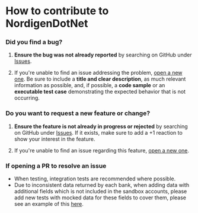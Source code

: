 # How to contribute to NordigenDotNet

### Did you find a bug?

1. **Ensure the bug was not already reported** by searching on GitHub under
   [Issues](https://github.com/VMelnalksnis/NordigenDotNet/issues?q=is%3Aissue+label%3Abug).

2. If you're unable to find an issue addressing the problem,
   [open a new one](https://github.com/VMelnalksnis/NordigenDotNet/issues/new?assignees=VMelnalksnis&labels=bug&template=bug_report.md).
   Be sure to include a **title and clear description**,
   as much relevant information as possible,
   and, if possible, a **code sample** or an **executable test case**
   demonstrating the expected behavior that is not occurring.

### Do you want to request a new feature or change?

1. **Ensure the feature is not already in progress or rejected** by searching on GitHub under
   [Issues](https://github.com/VMelnalksnis/NordigenDotNet/issues?q=is%3Aissue+label%3Aenhancement).
   If it exists, make sure to add a +1 reaction to show your interest in the feature.

2. If you're unable to find an issue regarding this feature,
   [open a new one](https://github.com/VMelnalksnis/NordigenDotNet/issues/new?assignees=VMelnalksnis&labels=enhancement&template=feature_request.md).

### If opening a PR to resolve an issue

- When testing, integration tests are recommended where possible.
- Due to inconsistent data returned by each bank, when adding data with additional fields which is not included in the sandbox accounts, please add new tests with mocked data for these fields to cover them, please see an example of this [here](./tests/VMelnalksnis.NordigenDotNet.Tests/Accounts/AccountClientTests.cs).
